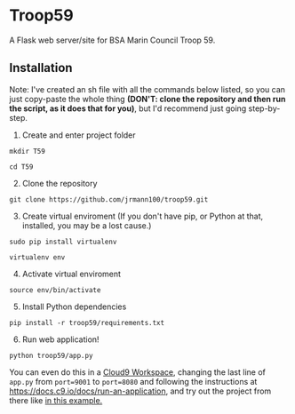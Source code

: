 # Troop59 #
A Flask web server/site for BSA Marin Council Troop 59.

## Installation ##
Note: I've created an sh file with all the commands below listed, so you can just copy-paste the whole thing __(DON'T: clone the repository and then run the script, as it does that for you)__, but I'd recommend just going step-by-step.
1. Create and enter project folder
```
mkdir T59
```
```
cd T59
```
2. Clone the repository
```
git clone https://github.com/jrmann100/troop59.git
```
3. Create virtual enviroment (If you don't have pip, or Python at that, installed, you may be a lost cause.)
```
sudo pip install virtualenv
```
```
virtualenv env
```
4. Activate virtual enviroment
```
source env/bin/activate
```
5. Install Python dependencies
```
pip install -r troop59/requirements.txt
```
6. Run web application!
```
python troop59/app.py
```

You can even do this in a [Cloud9 Workspace](http://c9.io "Cloud9"), changing the last line of `app.py` from `port=9001` to `port=8080` and following the instructions at https://docs.c9.io/docs/run-an-application, and try out the project from there like [in this example.](https://ide.c9.io/jrmann100/install-instruction-testing/ "My Example Workspace")
